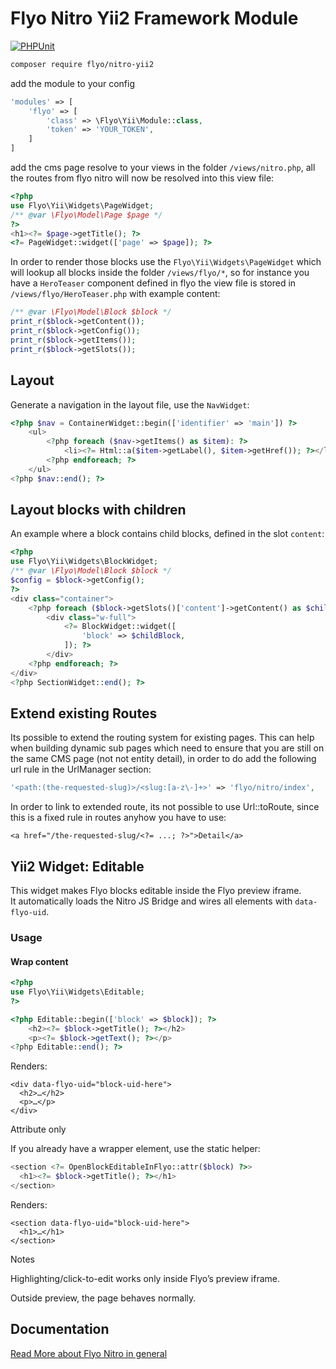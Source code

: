 # Flyo Nitro Yii2 Framework Module

[![PHPUnit](https://github.com/flyocloud/nitro-yii2/actions/workflows/phpunit.yml/badge.svg)](https://github.com/flyocloud/nitro-yii2/actions/workflows/phpunit.yml)

```sh
composer require flyo/nitro-yii2
```

add the module to your config

```php
'modules' => [
    'flyo' => [
        'class' => \Flyo\Yii\Module::class,
        'token' => 'YOUR_TOKEN',
    ]
]
```

add the cms page resolve to your views in the folder `/views/nitro.php`, all the routes from flyo nitro will now be resolved into this view file:

```php
<?php
use Flyo\Yii\Widgets\PageWidget;
/** @var \Flyo\Model\Page $page */
?>
<h1><?= $page->getTitle(); ?>
<?= PageWidget::widget(['page' => $page]); ?>
```

In order to render those blocks use the `Flyo\Yii\Widgets\PageWidget` which will lookup all blocks inside the folder `/views/flyo/*`, so for instance you have a `HeroTeaser` component defined in flyo the view file is stored in `/views/flyo/HeroTeaser.php` with example content:

```php
/** @var \Flyo\Model\Block $block */
print_r($block->getContent());
print_r($block->getConfig());
print_r($block->getItems());
print_r($block->getSlots());
```

## Layout

Generate a navigation in the layout file, use the `NavWidget`:

```php
<?php $nav = ContainerWidget::begin(['identifier' => 'main']) ?>
    <ul>
        <?php foreach ($nav->getItems() as $item): ?>
            <li><?= Html::a($item->getLabel(), $item->getHref()); ?></li>
        <?php endforeach; ?>
    </ul>
<?php $nav::end(); ?>
```

## Layout blocks with children

An example where a block contains child blocks, defined in the slot `content`:

```php
<?php
use Flyo\Yii\Widgets\BlockWidget;
/** @var \Flyo\Model\Block $block */
$config = $block->getConfig();
?>
<div class="container">
    <?php foreach ($block->getSlots()['content']->getContent() as $childBlock): ?>
        <div class="w-full">
            <?= BlockWidget::widget([
                'block' => $childBlock,
            ]); ?>
        </div>
    <?php endforeach; ?>
</div>
<?php SectionWidget::end(); ?>
```

## Extend existing Routes

Its possible to extend the routing system for existing pages. This can help when building dynamic sub pages which need to ensure that you are still on the same CMS page (not not entity detail), in order to do add the following url rule in the UrlManager section:

```php
'<path:(the-requested-slug)>/<slug:[a-z\-]+>' => 'flyo/nitro/index',
```

In order to link to extended route, its not possible to use Url::toRoute, since this is a fixed rule in routes anyhow you have to use:

```
<a href="/the-requested-slug/<?= ...; ?>">Detail</a>
```

## Yii2 Widget: Editable

This widget makes Flyo blocks editable inside the Flyo preview iframe.  
It automatically loads the Nitro JS Bridge and wires all elements with `data-flyo-uid`.

### Usage

#### Wrap content

```php
<?php
use Flyo\Yii\Widgets\Editable;
?>

<?php Editable::begin(['block' => $block]); ?>
    <h2><?= $block->getTitle(); ?></h2>
    <p><?= $block->getText(); ?></p>
<?php Editable::end(); ?>
```
Renders:

```
<div data-flyo-uid="block-uid-here">
  <h2>…</h2>
  <p>…</p>
</div>
```

Attribute only

If you already have a wrapper element, use the static helper:

```php
<section <?= OpenBlockEditableInFlyo::attr($block) ?>>
  <h1><?= $block->getTitle(); ?></h1>
</section>
```

Renders:

```
<section data-flyo-uid="block-uid-here">
  <h1>…</h1>
</section>
```

Notes

Highlighting/click-to-edit works only inside Flyo’s preview iframe.

Outside preview, the page behaves normally.

## Documentation

[Read More about Flyo Nitro in general](https://dev.flyo.cloud/nitro)
